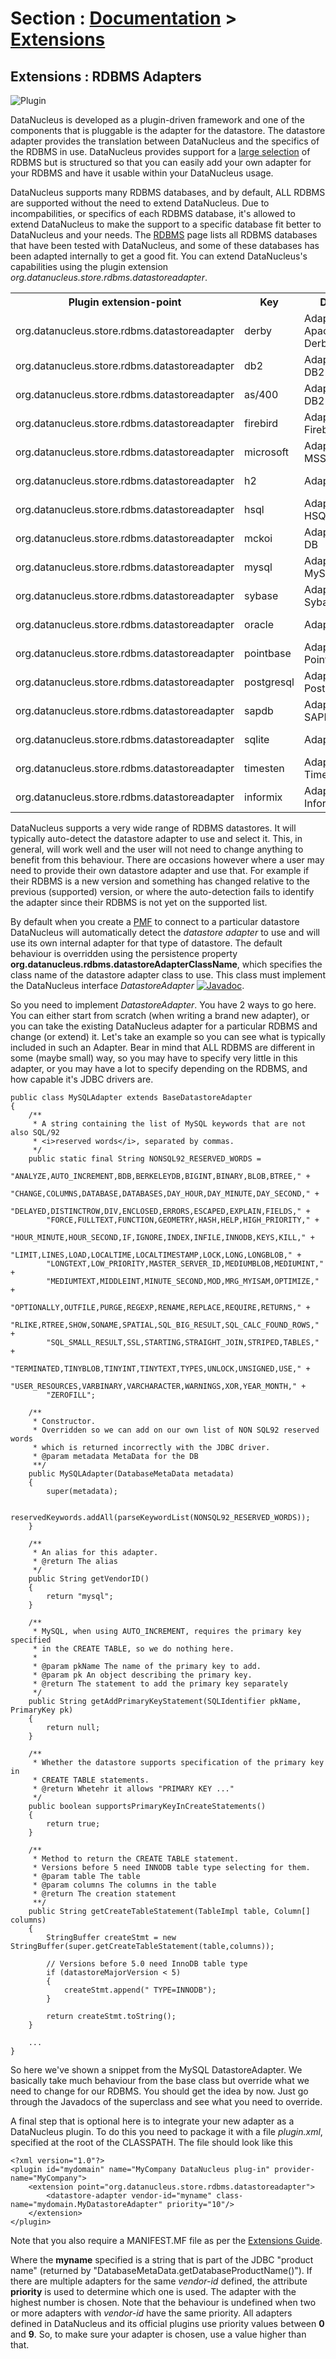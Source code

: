 <head><title>Extensions : RDBMS Adapters</title></head>

# Section : [Documentation](../index.html) > [Extensions](index.html)

## Extensions : RDBMS Adapters
![Plugin](../../images/nucleus_plugin.gif)

DataNucleus is developed as a plugin-driven framework and one of the components that is pluggable 
is the adapter for the datastore. The datastore adapter provides the translation between DataNucleus 
and the specifics of the RDBMS in use. DataNucleus provides support for a 
[large selection](http://www.datanucleus.org/products/accessplatform/datastores/rdbms.html)
of RDBMS but is structured so that you can easily add your own adapter for your RDBMS and have it usable within your DataNucleus usage.

DataNucleus supports many RDBMS databases, and by default, ALL RDBMS are supported without the need 
to extend DataNucleus. Due to incompabilities, or specifics of each RDBMS database, it's allowed to 
extend DataNucleus to make the support to a specific database fit better to DataNucleus and your needs.
The [RDBMS](http://www.datanucleus.org/products/accessplatform/datastores/rdbms.html) page lists 
all RDBMS databases that have been tested with DataNucleus, and some of these databases has been 
adapted internally to get a good fit. 
You can extend DataNucleus's capabilities using the plugin extension *org.datanucleus.store.rdbms.datastoreadapter*.

<table>
    <tr>
        <th>Plugin extension-point</th>
        <th>Key</th>
        <th>Description</th>
        <th width="80">Location</th>
    </tr>
    <tr>
        <td>org.datanucleus.store.rdbms.datastoreadapter</td>
        <td>derby</td>
        <td>Adapter for Apache Derby/Cloudscape</td>
        <td>datanucleus-rdbms</td>
    </tr>
    <tr>
        <td>org.datanucleus.store.rdbms.datastoreadapter</td>
        <td>db2</td>
        <td>Adapter for IBM DB2</td>
        <td>datanucleus-rdbms</td>
    </tr>
    <tr>
        <td>org.datanucleus.store.rdbms.datastoreadapter</td>
        <td>as/400</td>
        <td>Adapter for IBM DB2 AS/400</td>
        <td>datanucleus-rdbms</td>
    </tr>
    <tr>
        <td>org.datanucleus.store.rdbms.datastoreadapter</td>
        <td>firebird</td>
        <td>Adapter for Firebird/Interbase</td>
        <td>datanucleus-rdbms</td>
    </tr>
    <tr>
        <td>org.datanucleus.store.rdbms.datastoreadapter</td>
        <td>microsoft</td>
        <td>Adapter for MSSQL server</td>
        <td>datanucleus-rdbms</td>
    </tr>
    <tr>
        <td>org.datanucleus.store.rdbms.datastoreadapter</td>
        <td>h2</td>
        <td>Adapter for H2</td>
        <td>datanucleus-rdbms</td>
    </tr>
    <tr>
        <td>org.datanucleus.store.rdbms.datastoreadapter</td>
        <td>hsql</td>
        <td>Adapter for HSQLDB</td>
        <td>datanucleus-rdbms</td>
    </tr>
    <tr>
        <td>org.datanucleus.store.rdbms.datastoreadapter</td>
        <td>mckoi</td>
        <td>Adapter for McKoi DB</td>
        <td>datanucleus-rdbms</td>
    </tr>
    <tr>
        <td>org.datanucleus.store.rdbms.datastoreadapter</td>
        <td>mysql</td>
        <td>Adapter for MySQL</td>
        <td>datanucleus-rdbms</td>
    </tr>
    <tr>
        <td>org.datanucleus.store.rdbms.datastoreadapter</td>
        <td>sybase</td>
        <td>Adapter for Sybase</td>
        <td>datanucleus-rdbms</td>
    </tr>
    <tr>
        <td>org.datanucleus.store.rdbms.datastoreadapter</td>
        <td>oracle</td>
        <td>Adapter for Oracle</td>
        <td>datanucleus-rdbms</td>
    </tr>
    <tr>
        <td>org.datanucleus.store.rdbms.datastoreadapter</td>
        <td>pointbase</td>
        <td>Adapter for Pointbase</td>
        <td>datanucleus-rdbms</td>
    </tr>
    <tr>
        <td>org.datanucleus.store.rdbms.datastoreadapter</td>
        <td>postgresql</td>
        <td>Adapter for PostgreSQL</td>
        <td>datanucleus-rdbms</td>
    </tr>
    <tr>
        <td>org.datanucleus.store.rdbms.datastoreadapter</td>
        <td>sapdb</td>
        <td>Adapter for SAPDB/MaxDB</td>
        <td>datanucleus-rdbms</td>
    </tr>
    <tr>
        <td>org.datanucleus.store.rdbms.datastoreadapter</td>
        <td>sqlite</td>
        <td>Adapter for SQLite</td>
        <td>datanucleus-rdbms</td>
    </tr>
    <tr>
        <td>org.datanucleus.store.rdbms.datastoreadapter</td>
        <td>timesten</td>
        <td>Adapter for Timesten</td>
        <td>datanucleus-rdbms</td>
    </tr>
    <tr>
        <td>org.datanucleus.store.rdbms.datastoreadapter</td>
        <td>informix</td>
        <td>Adapter for Informix</td>
        <td>datanucleus-rdbms</td>
    </tr>
</table>

DataNucleus supports a very wide range of RDBMS datastores. It will typically auto-detect the datastore adapter to use
and select it. This, in general, will work well and the user will not need to change anything to benefit
from this behaviour. There are occasions however where a user may need to provide their own datastore adapter
and use that. For example if their RDBMS is a new version and something has changed relative to the previous
(supported) version, or where the auto-detection fails to identify the adapter since their RDBMS is not yet
on the supported list.

By default when you create a [PMF](http://www.datanucleus.org/products/accessplatform/jdo/pmf.html) to connect to a particular datastore DataNucleus will 
automatically detect the _datastore adapter_ to use and will use its own internal adapter for that type of datastore. 
The default behaviour is overridden using the persistence property __org.datanucleus.rdbms.datastoreAdapterClassName__, which specifies the class name 
of the datastore adapter class to use. This class must implement the DataNucleus interface _DatastoreAdapter_
[![Javadoc](../../images/javadoc.gif)](http://www.datanucleus.org/javadocs/store.rdbms/latest/org/datanucleus/store/rdbms/adapter/DatastoreAdapter.html).

So you need to implement _DatastoreAdapter_. You have 2 ways to go here. You can either start from scratch
(when writing a brand new adapter), or you can take the existing DataNucleus adapter for a particular RDBMS and change (or extend)
it. Let's take an example so you can see what is typically included in such an Adapter. Bear in mind that ALL
RDBMS are different in some (maybe small) way, so you may have to specify very little in this adapter, or
you may have a lot to specify depending on the RDBMS, and how capable it's JDBC drivers are.


	public class MySQLAdapter extends BaseDatastoreAdapter
	{
    	/**
    	 * A string containing the list of MySQL keywords that are not also SQL/92
    	 * <i>reserved words</i>, separated by commas.
    	 */
    	public static final String NONSQL92_RESERVED_WORDS =
        	"ANALYZE,AUTO_INCREMENT,BDB,BERKELEYDB,BIGINT,BINARY,BLOB,BTREE," +
        	"CHANGE,COLUMNS,DATABASE,DATABASES,DAY_HOUR,DAY_MINUTE,DAY_SECOND," +
        	"DELAYED,DISTINCTROW,DIV,ENCLOSED,ERRORS,ESCAPED,EXPLAIN,FIELDS," +
        	"FORCE,FULLTEXT,FUNCTION,GEOMETRY,HASH,HELP,HIGH_PRIORITY," +
        	"HOUR_MINUTE,HOUR_SECOND,IF,IGNORE,INDEX,INFILE,INNODB,KEYS,KILL," +
        	"LIMIT,LINES,LOAD,LOCALTIME,LOCALTIMESTAMP,LOCK,LONG,LONGBLOB," +
       	 	"LONGTEXT,LOW_PRIORITY,MASTER_SERVER_ID,MEDIUMBLOB,MEDIUMINT," +
        	"MEDIUMTEXT,MIDDLEINT,MINUTE_SECOND,MOD,MRG_MYISAM,OPTIMIZE," +
        	"OPTIONALLY,OUTFILE,PURGE,REGEXP,RENAME,REPLACE,REQUIRE,RETURNS," +
        	"RLIKE,RTREE,SHOW,SONAME,SPATIAL,SQL_BIG_RESULT,SQL_CALC_FOUND_ROWS," +
        	"SQL_SMALL_RESULT,SSL,STARTING,STRAIGHT_JOIN,STRIPED,TABLES," +
        	"TERMINATED,TINYBLOB,TINYINT,TINYTEXT,TYPES,UNLOCK,UNSIGNED,USE," +
        	"USER_RESOURCES,VARBINARY,VARCHARACTER,WARNINGS,XOR,YEAR_MONTH," +
        	"ZEROFILL";
	
    	/**
    	 * Constructor.
    	 * Overridden so we can add on our own list of NON SQL92 reserved words
    	 * which is returned incorrectly with the JDBC driver.
    	 * @param metadata MetaData for the DB
    	 **/
    	public MySQLAdapter(DatabaseMetaData metadata)
    	{
        	super(metadata);
	
        	reservedKeywords.addAll(parseKeywordList(NONSQL92_RESERVED_WORDS));
    	}
	
    	/**
    	 * An alias for this adapter.
    	 * @return The alias
    	 */
    	public String getVendorID()
    	{
        	return "mysql";
    	}
	
    	/**
    	 * MySQL, when using AUTO_INCREMENT, requires the primary key specified
    	 * in the CREATE TABLE, so we do nothing here. 
    	 * 
    	 * @param pkName The name of the primary key to add.
         * @param pk An object describing the primary key.
     	 * @return The statement to add the primary key separately
    	 */
    	public String getAddPrimaryKeyStatement(SQLIdentifier pkName, PrimaryKey pk)
    	{
        	return null;
    	}

    	/**
    	 * Whether the datastore supports specification of the primary key in
    	 * CREATE TABLE statements.
    	 * @return Whetehr it allows "PRIMARY KEY ..."
    	 */
    	public boolean supportsPrimaryKeyInCreateStatements()
    	{
        	return true;
    	}
	
    	/**
    	 * Method to return the CREATE TABLE statement.
    	 * Versions before 5 need INNODB table type selecting for them.
    	 * @param table The table
    	 * @param columns The columns in the table
    	 * @return The creation statement 
    	 **/
    	public String getCreateTableStatement(TableImpl table, Column[] columns)  
    	{
        	StringBuffer createStmt = new StringBuffer(super.getCreateTableStatement(table,columns));
	
        	// Versions before 5.0 need InnoDB table type
        	if (datastoreMajorVersion < 5)
        	{
            	createStmt.append(" TYPE=INNODB");
        	}
	
        	return createStmt.toString();
    	}
	
    	...
	}

So here we've shown a snippet from the MySQL DatastoreAdapter. We basically take much behaviour from 
the base class but override what we need to change for our RDBMS. You should get the idea by now. 
Just go through the Javadocs of the superclass and see what you need to override.

A final step that is optional here is to integrate your new adapter as a DataNucleus plugin.
To do this you need to package it with a file <i>plugin.xml</i>, specified at the root of the CLASSPATH.
The file should look like this


	<?xml version="1.0"?>
	<plugin id="mydomain" name="MyCompany DataNucleus plug-in" provider-name="MyCompany">
    	<extension point="org.datanucleus.store.rdbms.datastoreadapter">
        	<datastore-adapter vendor-id="myname" class-name="mydomain.MyDatastoreAdapter" priority="10"/>
    	</extension>
	</plugin>

Note that you also require a MANIFEST.MF file as per the [Extensions Guide](index.html).

Where the __myname__ specified is a string that is part of the JDBC "product name" (returned by
"DatabaseMetaData.getDatabaseProductName()"). If there are multiple adapters for the same 
_vendor-id_ defined, the attribute __priority__ is used to determine which one is used. 
The adapter with the highest number is chosen. Note that the behaviour is undefined when two or more 
adapters with _vendor-id_ have the same priority. All adapters defined in DataNucleus and its 
official plugins use priority values between __0__ and __9__. So, to make sure your adapter 
is chosen, use a value higher than that.
